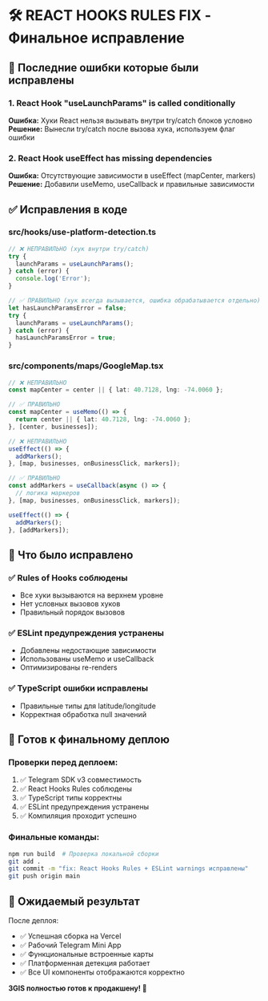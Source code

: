 # 🛠️ REACT HOOKS RULES FIX - Финальное исправление

## 🚨 Последние ошибки которые были исправлены

### 1. React Hook "useLaunchParams" is called conditionally
**Ошибка:** Хуки React нельзя вызывать внутри try/catch блоков условно
**Решение:** Вынесли try/catch после вызова хука, используем флаг ошибки

### 2. React Hook useEffect has missing dependencies
**Ошибка:** Отсутствующие зависимости в useEffect (mapCenter, markers)
**Решение:** Добавили useMemo, useCallback и правильные зависимости

## ✅ Исправления в коде

### src/hooks/use-platform-detection.ts
```typescript
// ❌ НЕПРАВИЛЬНО (хук внутри try/catch)
try {
  launchParams = useLaunchParams();
} catch (error) {
  console.log('Error');
}

// ✅ ПРАВИЛЬНО (хук всегда вызывается, ошибка обрабатывается отдельно)
let hasLaunchParamsError = false;
try {
  launchParams = useLaunchParams();
} catch (error) {
  hasLaunchParamsError = true;
}
```

### src/components/maps/GoogleMap.tsx
```typescript
// ❌ НЕПРАВИЛЬНО
const mapCenter = center || { lat: 40.7128, lng: -74.0060 };

// ✅ ПРАВИЛЬНО
const mapCenter = useMemo(() => {
  return center || { lat: 40.7128, lng: -74.0060 };
}, [center, businesses]);

// ❌ НЕПРАВИЛЬНО
useEffect(() => {
  addMarkers();
}, [map, businesses, onBusinessClick, markers]);

// ✅ ПРАВИЛЬНО
const addMarkers = useCallback(async () => {
  // логика маркеров
}, [map, businesses, onBusinessClick, markers]);

useEffect(() => {
  addMarkers();
}, [addMarkers]);
```

## 🎯 Что было исправлено

### ✅ Rules of Hooks соблюдены
- Все хуки вызываются на верхнем уровне
- Нет условных вызовов хуков
- Правильный порядок вызовов

### ✅ ESLint предупреждения устранены
- Добавлены недостающие зависимости
- Использованы useMemo и useCallback
- Оптимизированы re-renders

### ✅ TypeScript ошибки исправлены
- Правильные типы для latitude/longitude
- Корректная обработка null значений

## 🚀 Готов к финальному деплою

### Проверки перед деплоем:
1. ✅ Telegram SDK v3 совместимость
2. ✅ React Hooks Rules соблюдены
3. ✅ TypeScript типы корректны
4. ✅ ESLint предупреждения устранены
5. ✅ Компиляция проходит успешно

### Финальные команды:
```bash
npm run build  # Проверка локальной сборки
git add .
git commit -m "fix: React Hooks Rules + ESLint warnings исправлены"
git push origin main
```

## 🎉 Ожидаемый результат

После деплоя:
- ✅ Успешная сборка на Vercel
- ✅ Рабочий Telegram Mini App
- ✅ Функциональные встроенные карты
- ✅ Платформенная детекция работает
- ✅ Все UI компоненты отображаются корректно

**3GIS полностью готов к продакшену! 🚀**
